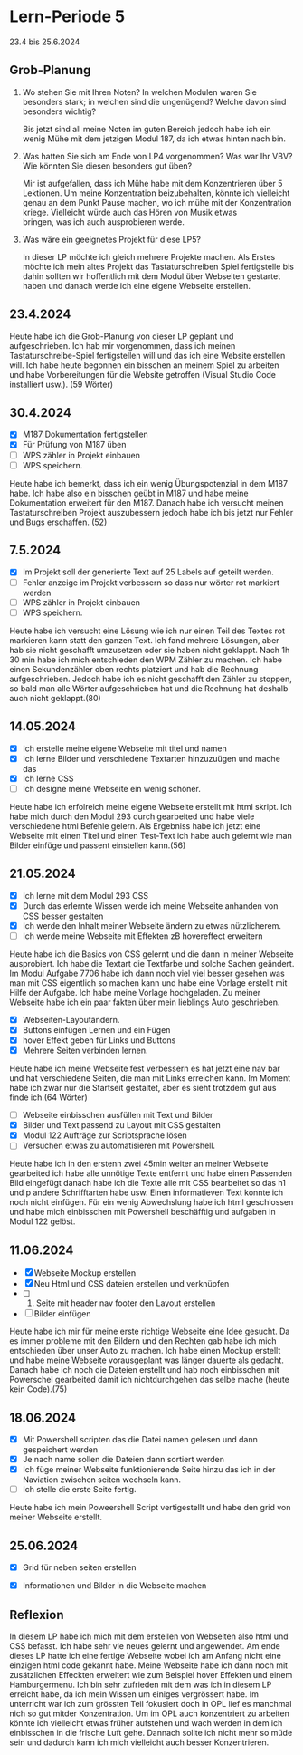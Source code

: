 # Lern-Periode 5

23.4 bis 25.6.2024

## Grob-Planung

1. Wo stehen Sie mit Ihren Noten? In welchen Modulen waren Sie besonders stark; in welchen sind die ungenügend? Welche davon sind besonders wichtig?

   Bis jetzt sind all meine Noten im guten Bereich jedoch habe ich ein wenig Mühe mit dem jetzigen Modul 187, da ich etwas hinten nach bin.
   
3. Was hatten Sie sich am Ende von LP4 vorgenommen? Was war Ihr VBV? Wie könnten Sie diesen besonders gut üben?
   
   Mir ist aufgefallen, dass ich Mühe habe mit dem Konzentrieren über 5  Lektionen. Um meine Konzentration beizubehalten, könnte ich vielleicht genau an dem Punkt Pause machen, wo ich mühe mit der Konzentration kriege. Vielleicht würde auch das Hören von Musik etwas    
bringen, was ich auch ausprobieren werde.
   
6. Was wäre ein geeignetes Projekt für diese LP5?
   
   In dieser LP möchte ich gleich mehrere Projekte machen. Als Erstes möchte ich mein altes Projekt das Tastaturschreiben Spiel fertigstelle bis dahin sollten wir hoffentlich mit dem Modul über Webseiten gestartet haben und danach werde ich eine eigene Webseite 
   erstellen.

## 23.4.2024

Heute habe ich die Grob-Planung von dieser LP geplant und aufgeschrieben. Ich hab mir vorgenommen, dass ich meinen Tastaturschreibe-Spiel fertigstellen will und das ich eine Website erstellen will. Ich habe heute begonnen ein bisschen an meinem Spiel zu arbeiten und habe Vorbereitungen für die Website getroffen (Visual Studio Code installiert usw.). (59 Wörter)
## 30.4.2024

- [x] M187 Dokumentation fertigstellen
- [x] Für Prüfung von M187 üben
- [ ] WPS zähler in Projekt einbauen
- [ ] WPS speichern.

Heute habe ich bemerkt, dass ich ein wenig Übungspotenzial in dem M187 habe. Ich habe also ein bisschen geübt in M187 und habe meine Dokumentation erweitert für den M187. Danach habe ich versucht meinen Tastaturschreiben Projekt auszubessern jedoch habe ich bis jetzt nur Fehler und Bugs erschaffen. (52)

## 7.5.2024

- [x] Im Projekt soll der generierte Text auf 25 Labels auf geteilt werden.
- [ ] Fehler anzeige im Projekt verbessern so dass nur wörter rot markiert werden
- [ ] WPS zähler in Projekt einbauen
- [ ] WPS speichern.

Heute habe ich versucht eine Lösung wie ich nur einen Teil des Textes rot markieren kann statt den ganzen Text. Ich fand mehrere Lösungen, aber hab sie nicht geschafft umzusetzen oder sie haben nicht geklappt. Nach 1h 30 min habe ich mich entschieden den WPM Zähler zu machen. Ich habe einen Sekundenzähler oben rechts platziert und hab die Rechnung aufgeschrieben. Jedoch habe ich es nicht geschafft den Zähler zu stoppen, so bald man alle Wörter aufgeschrieben hat und die Rechnung hat deshalb auch nicht geklappt.(80)

## 14.05.2024

- [x] Ich erstelle meine eigene Webseite mit titel und namen
- [x] Ich lerne Bilder und verschiedene Textarten hinzuzuügen und mache das
- [x] Ich lerne CSS
- [ ] Ich designe meine Webseite ein wenig schöner.

Heute habe ich erfolreich meine eigene Webseite erstellt mit html skript. Ich habe mich durch den Modul 293 durch gearbeited und habe viele verschiedene html Befehle gelern. Als Ergebniss habe ich jetzt eine Webseite mit einen Titel und einen Test-Text ich habe auch gelernt wie man Bilder einfüge und passent einstellen kann.(56)

## 21.05.2024

- [x] Ich lerne mit dem Modul 293 CSS
- [x] Durch das erlernte Wissen werde ich meine Webseite anhanden von CSS besser gestalten
- [x] Ich werde den Inhalt meiner Webseite ändern zu etwas nützlicherem.
- [ ] Ich werde meine Webseite mit Effekten zB hovereffect erweitern

Heute habe ich die Basics von CSS gelernt und die dann in meiner Webseite ausprobiert. Ich habe die Textart die Textfarbe und solche Sachen geändert. Im Modul Aufgabe 7706 habe ich dann noch viel viel besser gesehen was man mit CSS eigentlich so machen kann und habe eine Vorlage erstellt mit Hilfe der Aufgabe. Ich habe meine Vorlage hochgeladen. Zu meiner Webseite habe ich ein paar fakten über mein lieblings Auto geschrieben.

- [x] Webseiten-Layoutändern.
- [x] Buttons einfügen Lernen und ein Fügen
- [x] hover Effekt geben für Links und Buttons
- [x] Mehrere Seiten verbinden lernen.

Heute habe ich meine Webseite fest verbessern es hat jetzt eine nav bar und hat verschiedene Seiten, die man mit Links erreichen kann. Im Moment habe ich zwar nur die Startseit gestaltet, aber es sieht trotzdem gut aus finde ich.(64 Wörter)

- [ ] Webseite einbisschen ausfüllen mit Text und Bilder
- [x] Bilder und Text passend zu Layout mit CSS gestalten
- [x] Modul 122 Aufträge zur Scriptsprache lösen
- [ ] Versuchen etwas zu automatisieren mit Powershell.

Heute habe ich in den erstenn zwei 45min weiter an meiner Webseite gearbeited ich habe alle unnötige Texte entfernt und habe einen Passenden Bild eingefügt danach habe ich die Texte alle mit CSS bearbeitet so das h1 und p andere Schrifftarten habe usw. Einen
informatieven Text konnte ich noch nicht einfügen. Für ein wenig Abwechslung habe ich html geschlossen und habe mich einbisschen mit Powershell beschäfftig und aufgaben in Modul 122 gelöst.

## 11.06.2024

- [x] Webseite Mockup erstellen
- [x] Neu Html und CSS dateien erstellen und verknüpfen
- [ ] 1. Seite mit header nav footer den Layout erstellen
- [ ] Bilder einfügen

Heute habe ich mir für meine erste richtige Webseite eine Idee gesucht. Da es immer probleme mit den Bildern und den Rechten gab habe ich mich entschieden über unser Auto zu machen. Ich habe einen Mockup erstellt und habe meine Webseite vorausgeplant was länger dauerte als gedacht. Danach habe ich noch die Dateien erstellt und hab noch einbisschen mit Powerschel gearbeited damit ich nichtdurchgehen das selbe mache (heute kein Code).(75)

## 18.06.2024

- [x] Mit Powershell scripten das die Datei namen gelesen und dann gespeichert werden
- [x] Je nach name sollen die Dateien dann sortiert werden
- [x] Ich füge meiner Webseite funktionierende Seite hinzu das ich in der Naviation zwischen seiten wechseln kann.
- [ ] Ich stelle die erste Seite fertig.

Heute habe ich mein Poweershell Script vertigestellt und habe den grid von meiner Webseite erstellt.

## 25.06.2024

- [x] Grid für neben seiten erstellen
- [x] Informationen und Bilder in die Webseite machen


## Reflexion

In diesem LP habe ich mich mit dem erstellen von Webseiten also html und CSS befasst. Ich habe sehr vie neues gelernt und angewendet. Am ende dieses LP hatte ich eine fertige Webseite wobei ich am Anfang nicht eine einzigen html code gekannt habe. Meine Webseite habe ich dann noch mit zusätzlichen Effeckten erweitert wie zum Beispiel hover Effekten und einem Hamburgermenu. Ich bin sehr zufrieden mit dem was ich in diesem LP erreicht habe, da ich mein Wissen um einiges vergrössert habe. Im unterricht war ich zum grössten Teil fokusiert doch in OPL lief es manchmal nich so gut mitder Konzentration. Um im OPL auch konzentriert zu arbeiten könnte ich vielleicht etwas früher aufstehen und wach werden in dem ich einbisschen in die frische Luft gehe. Dannach sollte ich nicht mehr so müde sein und dadurch kann ich mich vielleicht auch besser Konzentrieren.

